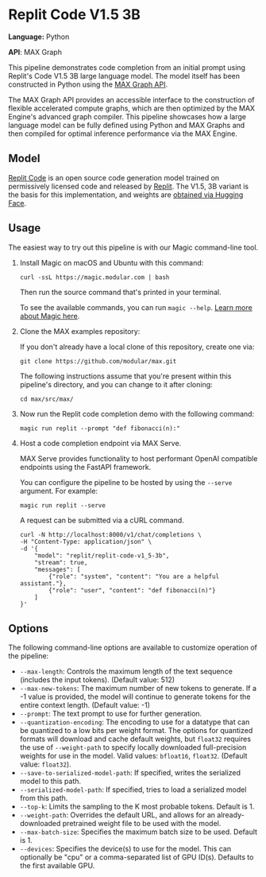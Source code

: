 # Replit Code V1.5 3B

**Language:** Python

**API**: MAX Graph

This pipeline demonstrates code completion from an initial prompt using
Replit's Code V1.5 3B large language model. The model itself has been
constructed in Python using the
[MAX Graph API](https://docs.modular.com/max/graph/).

The MAX Graph API provides an accessible interface to the construction of
flexible accelerated compute graphs, which are then optimized by the MAX
Engine's advanced graph compiler. This pipeline showcases how a large language
model can be fully defined using Python and MAX Graphs and then compiled for
optimal inference performance via the MAX Engine.

## Model

[Replit Code](https://blog.replit.com/replit-code-v1_5) is an open source code
generation model trained on permissively licensed code and released by
[Replit](https://replit.com). The V1.5, 3B variant is the basis for this
implementation, and weights are
[obtained via Hugging Face](https://huggingface.co/replit/replit-code-v1-3b).

## Usage

The easiest way to try out this pipeline is with our Magic command-line tool.

1. Install Magic on macOS and Ubuntu with this command:

   ```shell
   curl -ssL https://magic.modular.com | bash
   ```

   Then run the source command that's printed in your terminal.

   To see the available commands, you can run `magic --help`.
   [Learn more about Magic here](https://docs.modular.com/magic).

2. Clone the MAX examples repository:

   If you don't already have a local clone of this repository, create one via:

   ```shell
   git clone https://github.com/modular/max.git
   ```

   The following instructions assume that you're present within this pipeline's
   directory, and you can change to it after cloning:

   ```shell
   cd max/src/max/
   ```

3. Now run the Replit code completion demo with the following command:

   ```shell
   magic run replit --prompt "def fibonacci(n):"
   ```

4. Host a code completion endpoint via MAX Serve.

   MAX Serve provides functionality to host performant OpenAI compatible
   endpoints using the FastAPI framework.

   You can configure the pipeline to be hosted by using the `--serve` argument.
   For example:

   ```shell
   magic run replit --serve
   ```

   A request can be submitted via a cURL command.

   ```shell
   curl -N http://localhost:8000/v1/chat/completions \
   -H "Content-Type: application/json" \
   -d '{
       "model": "replit/replit-code-v1_5-3b",
       "stream": true,
       "messages": [
           {"role": "system", "content": "You are a helpful assistant."},
           {"role": "user", "content": "def fibonacci(n)"}
       ]
   }'
   ```

## Options

The following command-line options are available to customize operation of the
pipeline:

- `--max-length`: Controls the maximum length of the text sequence
  (includes the input tokens).
  (Default value: 512)
- `--max-new-tokens`: The maximum number of new tokens to generate. If a -1
  value is provided, the model will continue to generate tokens for the entire
  context length. (Default value: -1)
- `--prompt`: The text prompt to use for further generation.
- `--quantization-encoding`: The encoding to use for a datatype that can be
  quantized to a low bits per weight format. The options for quantized formats
  will download and cache default weights, but `float32` requires the use of
 `--weight-path` to specify locally downloaded full-precision weights for use
  in the model.
  Valid values: `bfloat16`, `float32`.
  (Default value: `float32`).
- `--save-to-serialized-model-path`: If specified, writes the serialized model
  to this path.
- `--serialized-model-path`: If specified, tries to load a serialized model
  from this path.
- `--top-k`: Limits the sampling to the K most probable tokens. Default is 1.
- `--weight-path`: Overrides the default URL, and allows for an
  already-downloaded pretrained weight file to be used with the model.
- `--max-batch-size`: Specifies the maximum batch size to be used.
  Default is 1.
- `--devices`: Specifies the device(s) to use for the model. This can optionally
  be "cpu" or a comma-separated list of GPU ID(s). Defaults to the first
  available GPU.
